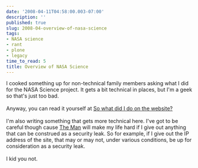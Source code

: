 ```yaml
---
date: '2008-04-11T04:58:00.003-07:00'
description: ''
published: true
slug: 2008-04-overview-of-nasa-science
tags:
- NASA science
- rant
- plone
- legacy
time_to_read: 5
title: Overview of NASA Science
---
```


I cooked something up for non-technical family members asking what I did for the NASA Science project.  It gets a bit technical in places, but I'm a geek so that's just too bad.<br /><br />Anyway, you can read it yourself at <a href="http://dannygreenfeld.blogspot.com/2008/04/so-what-did-i-do-on-website.html">So what did I do on the website?</a><br /><br />I'm also writing something that gets more technical here.  I've got to be careful though cause <a href="http://hitss.hq.nasa.gov/it_security.htm">The Man</a> will make my life hard if I give out anything that can be construed as a security leak.  So for example, if I give out the IP address of the site, that may or may not, under various conditions, be up for consideration as a security leak.<br /><br />I kid you not.